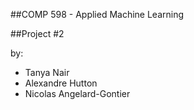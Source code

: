 ##COMP 598 - Applied Machine Learning

##Project #2

by:
 - Tanya Nair
 - Alexandre Hutton
 - Nicolas Angelard-Gontier

